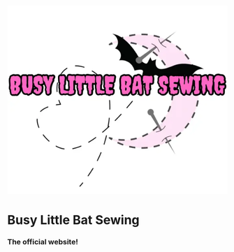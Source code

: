 <img src="/static/small-final.webp" alt="busy little bat sewing" width="600">

# Busy Little Bat Sewing

### The official website!
